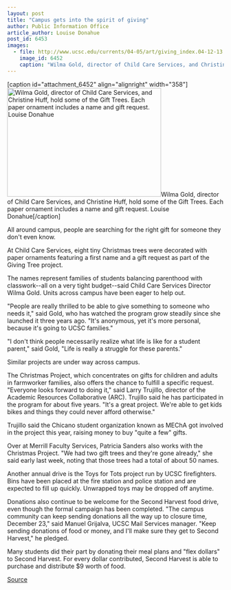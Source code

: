 ```yaml
---
layout: post
title: "Campus gets into the spirit of giving"
author: Public Information Office
article_author: Louise Donahue
post_id: 6453
images:
  - file: http://www.ucsc.edu/currents/04-05/art/giving_index.04-12-13.jpg
    image_id: 6452
    caption: "Wilma Gold, director of Child Care Services, and Christine Huff, hold some of the Gift Trees. Each paper ornament includes a name and gift request. Louise Donahue"
---
```


[caption id="attachment_6452" align="alignright" width="358"]<a href="http://dev-ucsc-news.pantheonsite.io/wp-content/uploads/2004/12/giving_index.04-12-13.jpg"><img class="size-full wp-image-6452" src="http://dev-ucsc-news.pantheonsite.io/wp-content/uploads/2004/12/giving_index.04-12-13.jpg" alt="Wilma Gold, director of Child Care Services, and Christine Huff, hold some of the Gift Trees. Each paper ornament includes a name and gift request. Louise Donahue" width="358" height="253" /></a>Wilma Gold, director of Child Care Services, and Christine Huff, hold some of the Gift Trees. Each paper ornament includes a name and gift request. Louise Donahue[/caption]
<a name="content" id="content"></a>
<p>
  All around campus, people are searching for the right gift for someone they don't even know.
</p>
<p>
  At Child Care Services, eight tiny Christmas trees were decorated with paper ornaments featuring a first name and a gift request as part of the Giving Tree project.
</p>
<p>
  The names represent families of students balancing parenthood with classwork--all on a very tight budget--said Child Care Services Director Wilma Gold. Units across campus have been eager to help out.
</p>
<p>
  "People are really thrilled to be able to give something to someone who needs it," said Gold, who has watched the program grow steadily since she launched it three years ago. "It's anonymous, yet it's more personal, because it's going to UCSC families."
</p>
<p>
  "I don't think people necessarily realize what life is like for a student parent," said Gold, "Life is really a struggle for these parents."
</p>
<p>
  Similar projects are under way across campus.
</p>
<p>
  The Christmas Project, which concentrates on gifts for children and adults in farmworker families, also offers the chance to fulfill a specific request. "Everyone looks forward to doing it," said Larry Trujillo, director of the Academic Resources Collaborative (ARC). Trujillo said he has participated in the program for about five years. "It's a great project. We're able to get kids bikes and things they could never afford otherwise."
</p>
<p>
  Trujillo said the Chicano student organization known as MEChA got involved in the project this year, raising money to buy "quite a few" gifts.
</p>
<p>
  Over at Merrill Faculty Services, Patricia Sanders also works with the Christmas Project. "We had two gift trees and they're gone already," she said early last week, noting that those trees had a total of about 50 names.
</p>
<p>
  Another annual drive is the Toys for Tots project run by UCSC firefighters. Bins have been placed at the fire station and police station and are expected to fill up quickly. Unwrapped toys may be dropped off anytime.
</p>
<p>
  Donations also continue to be welcome for the Second Harvest food drive, even though the formal campaign has been completed. "The campus community can keep sending donations all the way up to closure time, December 23," said Manuel Grijalva, UCSC Mail Services manager. "Keep sending donations of food or money, and I'll make sure they get to Second Harvest," he pledged.
</p>
<p>
  Many students did their part by donating their meal plans and "flex dollars" to Second Harvest. For every dollar contributed, Second Harvest is able to purchase and distribute $9 worth of food.
</p>
<p><a href="http://www1.ucsc.edu/currents/04-05/12-13/giving.asp" title="Permalink to giving">Source</a></p>
